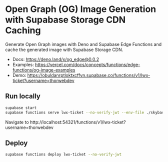 # Open Graph (OG) Image Generation with Supabase Storage CDN Caching

Generate Open Graph images with Deno and Supabase Edge Functions and cache the generated image with Supabase Storage CDN.

- Docs: https://deno.land/x/og_edge@0.0.2
- Examples: https://vercel.com/docs/concepts/functions/edge-functions/og-image-examples
- Demo: https://obuldanrptloktxcffvn.supabase.co/functions/v1/lwx-ticket?username=thorwebdev

## Run locally

```bash
supabase start
supabase functions serve lwx-ticket --no-verify-jwt --env-file ./skybase/.env.local
```

Navigate to http://localhost:54321/functions/v1/lwx-ticket?username=thorwebdev

## Deploy

```bash
supabase functions deploy lwx-ticket --no-verify-jwt
```
